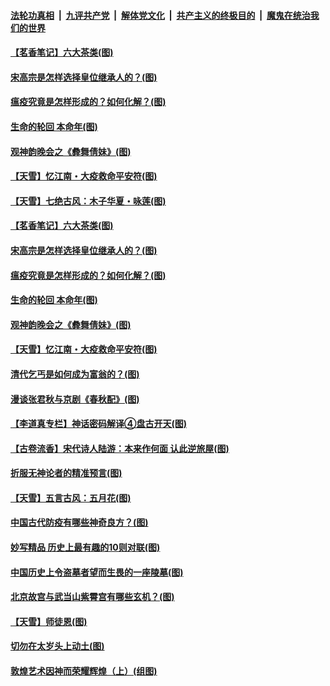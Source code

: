####  [法轮功真相](../../../../basic/blob/master/README.md?t=05220901) &nbsp;|&nbsp; [九评共产党](../../../../9ping.md/blob/master/README.md?t=05220901) &nbsp;|&nbsp; [解体党文化](../../../../jtdwh.md/blob/master/README.md?t=05220901)  &nbsp;|&nbsp; [共产主义的终极目的](../../../../gczydzjmd.md/blob/master/README.md?t=05220901) &nbsp;|&nbsp; [魔鬼在统治我们的世界](../../../../mgztzwmdsj.md/blob/master/README.md?t=05220901) 

#### [【茗香笔记】六大茶类(图)](../pages/p7/933648.md?t=05220901) 

#### [宋高宗是怎样选择皇位继承人的？(图)](../pages/p7/933637.md?t=05220901) 

#### [瘟疫究竟是怎样形成的？如何化解？(图)](../pages/p7/933857.md?t=05220901) 

#### [生命的轮回 本命年(图)](../pages/p7/933451.md?t=05220901) 

#### [观神韵晚会之《彜舞倩妹》(图)](../pages/p7/932869.md?t=05220901) 

#### [【天雪】忆江南・大疫救命平安符(图)](../pages/p7/933649.md?t=05220901) 

#### [【天雪】七绝古风：木子华夏・咏莲(图)](../pages/p7/933657.md?t=05220901) 

#### [【茗香笔记】六大茶类(图)](../pages/p7/933648.md?t=05220901) 

#### [宋高宗是怎样选择皇位继承人的？(图)](../pages/p7/933637.md?t=05220901) 

#### [瘟疫究竟是怎样形成的？如何化解？(图)](../pages/p7/933857.md?t=05220901) 

#### [生命的轮回 本命年(图)](../pages/p7/933451.md?t=05220901) 

#### [观神韵晚会之《彜舞倩妹》(图)](../pages/p7/932869.md?t=05220901) 

#### [【天雪】忆江南・大疫救命平安符(图)](../pages/p7/933649.md?t=05220901) 

#### [清代乞丐是如何成为富翁的？(图)](../pages/p7/933639.md?t=05220901) 

#### [漫谈张君秋与京剧《春秋配》(图)](../pages/p7/933445.md?t=05220901) 

#### [【李道真专栏】神话密码解译④盘古开天(图)](../pages/p7/933450.md?t=05220901) 

#### [【古卷流香】宋代诗人陆游：本来作何面 认此逆旅屋(图)](../pages/p7/933630.md?t=05220901) 

#### [折服无神论者的精准预言(图)](../pages/p7/933535.md?t=05220901) 

#### [【天雪】五言古风：五月花(图)](../pages/p7/933377.md?t=05220901) 

#### [中国古代防疫有哪些神奇良方？(图)](../pages/p7/933244.md?t=05220901) 

#### [妙写精品 历史上最有趣的10则对联(图)](../pages/p7/933248.md?t=05220901) 

#### [中国历史上令盗墓者望而生畏的一座陵墓(图)](../pages/p7/933422.md?t=05220901) 

#### [北京故宫与武当山紫霄宫有哪些玄机？(图)](../pages/p7/933246.md?t=05220901) 

#### [【天雪】师徒恩(图)](../pages/p7/933262.md?t=05220901) 

#### [切勿在太岁头上动土(图)](../pages/p7/932649.md?t=05220901) 

#### [敦煌艺术因神而荣耀辉煌（上）(组图)](../pages/p7/931718.md?t=05220901) 

